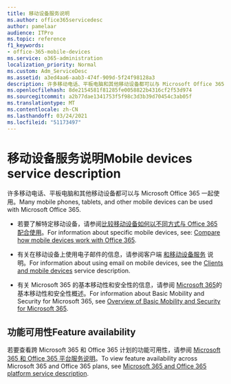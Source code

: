 ```yaml
---
title: 移动设备服务说明
ms.author: office365servicedesc
author: pamelaar
audience: ITPro
ms.topic: reference
f1_keywords:
- office-365-mobile-devices
ms.service: o365-administration
localization_priority: Normal
ms.custom: Adm_ServiceDesc
ms.assetid: a3ed4aa6-aab3-474f-909d-5f24f98128a3
description: 许多移动电话、平板电脑和其他移动设备都可以与 Microsoft Office 365 一起使用。
ms.openlocfilehash: 8de2154581f81285fe0058822b4316cf2f53d974
ms.sourcegitcommit: a2b77dae1341753f5f98c3d3b39d70454c3ab05f
ms.translationtype: MT
ms.contentlocale: zh-CN
ms.lasthandoff: 03/24/2021
ms.locfileid: "51173497"
---
```

# <a name="mobile-devices-service-description"></a><span data-ttu-id="bff84-103">移动设备服务说明</span><span class="sxs-lookup"><span data-stu-id="bff84-103">Mobile devices service description</span></span>

<span data-ttu-id="bff84-104">许多移动电话、平板电脑和其他移动设备都可以与 Microsoft Office 365 一起使用。</span><span class="sxs-lookup"><span data-stu-id="bff84-104">Many mobile phones, tablets, and other mobile devices can be used with Microsoft Office 365.</span></span> 
  
- <span data-ttu-id="bff84-105">若要了解特定移动设备，请参阅[比较移动设备如何以不同方式与 Office 365 配合使用](https://go.microsoft.com/fwlink/p/?LinkId=282337)。</span><span class="sxs-lookup"><span data-stu-id="bff84-105">For information about specific mobile devices, see: [Compare how mobile devices work with Office 365](https://go.microsoft.com/fwlink/p/?LinkId=282337).</span></span>
    
- <span data-ttu-id="bff84-106">有关在移动设备上使用电子邮件的信息，请参阅客户端 [和移动设备服务](../exchange-online-service-description/clients-and-mobile-devices.md) 说明。</span><span class="sxs-lookup"><span data-stu-id="bff84-106">For information about using email on mobile devices, see the [Clients and mobile devices](../exchange-online-service-description/clients-and-mobile-devices.md) service description.</span></span> 
    
- <span data-ttu-id="bff84-107">有关 Microsoft 365 的基本移动性和安全性的信息，请参阅 [Microsoft 365](/microsoft-365/admin/basic-mobility-security/overview)的基本移动性和安全性概述。</span><span class="sxs-lookup"><span data-stu-id="bff84-107">For information about Basic Mobility and Security for Microsoft 365, see [Overview of Basic Mobility and Security for Microsoft 365](/microsoft-365/admin/basic-mobility-security/overview).</span></span>
    
## <a name="feature-availability"></a><span data-ttu-id="bff84-108">功能可用性</span><span class="sxs-lookup"><span data-stu-id="bff84-108">Feature availability</span></span>

<span data-ttu-id="bff84-109">若要查看跨 Microsoft 365 和 Office 365 计划的功能可用性，请参阅 [Microsoft 365 和 Office 365 平台服务说明](office-365-platform-service-description.md)。</span><span class="sxs-lookup"><span data-stu-id="bff84-109">To view feature availability across Microsoft 365 and Office 365 plans, see [Microsoft 365 and Office 365 platform service description](office-365-platform-service-description.md).</span></span>
